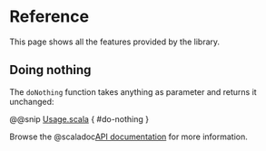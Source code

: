 # Reference

This page shows all the features provided by the library.

## Doing nothing

The `doNothing` function takes anything as parameter and returns it unchanged:

@@snip [Usage.scala]($root$/src/test/scala/com/obarros/Usage.scala) { #do-nothing }

Browse the @scaladoc[API documentation](me.obarros.Example$) for more information.
